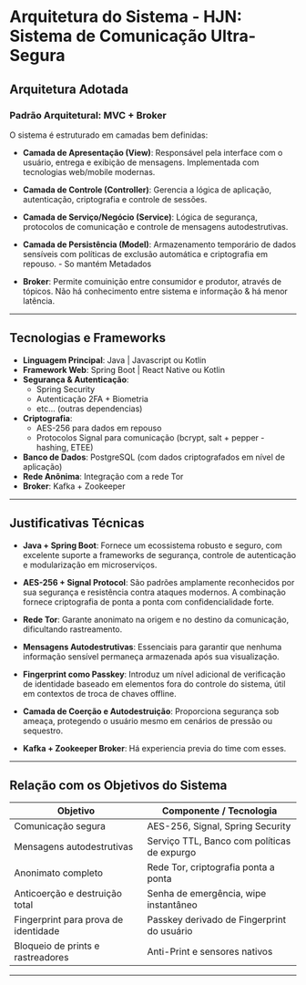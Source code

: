 # Arquitetura do Sistema - HJN: Sistema de Comunicação Ultra-Segura

## Arquitetura Adotada

### Padrão Arquitetural: MVC + Broker

O sistema é estruturado em camadas bem definidas:

- **Camada de Apresentação (View)**: Responsável pela interface com o usuário, entrega e exibição de mensagens. Implementada com tecnologias web/mobile modernas.
  
- **Camada de Controle (Controller)**: Gerencia a lógica de aplicação, autenticação, criptografia e controle de sessões.
  
- **Camada de Serviço/Negócio (Service)**: Lógica de segurança, protocolos de comunicação e controle de mensagens autodestrutivas.
  
- **Camada de Persistência (Model)**: Armazenamento temporário de dados sensíveis com políticas de exclusão automática e criptografia em repouso. - So mantém Metadados

- **Broker**: Permite comuinição entre consumidor e produtor, através de tópicos. Não há conhecimento entre sistema e informação & há menor latência.
---

## Tecnologias e Frameworks

- **Linguagem Principal**: Java | Javascript ou Kotlin
- **Framework Web**: Spring Boot | React Native ou Kotlin
- **Segurança & Autenticação**:
  - Spring Security
  - Autenticação 2FA + Biometria
  - etc... (outras dependencias)
- **Criptografia**:
  - AES-256 para dados em repouso
  - Protocolos Signal para comunicação (bcrypt, salt + pepper - hashing, ETEE)
- **Banco de Dados**: PostgreSQL (com dados criptografados em nível de aplicação)
- **Rede Anônima**: Integração com a rede Tor
- **Broker**: Kafka + Zookeeper
---

## Justificativas Técnicas

- **Java + Spring Boot**: Fornece um ecossistema robusto e seguro, com excelente suporte a frameworks de segurança, controle de autenticação e modularização em microserviços.
  
- **AES-256 + Signal Protocol**: São padrões amplamente reconhecidos por sua segurança e resistência contra ataques modernos. A combinação fornece criptografia de ponta a ponta com confidencialidade forte.

- **Rede Tor**: Garante anonimato na origem e no destino da comunicação, dificultando rastreamento.

- **Mensagens Autodestrutivas**: Essenciais para garantir que nenhuma informação sensível permaneça armazenada após sua visualização.

- **Fingerprint como Passkey**: Introduz um nível adicional de verificação de identidade baseado em elementos fora do controle do sistema, útil em contextos de troca de chaves offline.

- **Camada de Coerção e Autodestruição**: Proporciona segurança sob ameaça, protegendo o usuário mesmo em cenários de pressão ou sequestro.

- **Kafka + Zookeeper Broker**: Há experiencia previa do time com esses. 

---

## Relação com os Objetivos do Sistema

| Objetivo                                     | Componente / Tecnologia                       |
|---------------------------------------------|-----------------------------------------------|
| Comunicação segura                           | AES-256, Signal, Spring Security              |
| Mensagens autodestrutivas                    | Serviço TTL, Banco com políticas de expurgo   |
| Anonimato completo                           | Rede Tor, criptografia ponta a ponta          |
| Anticoerção e destruição total               | Senha de emergência, wipe instantâneo         |
| Fingerprint para prova de identidade         | Passkey derivado de Fingerprint do usuário    |
| Bloqueio de prints e rastreadores            | Anti-Print e sensores nativos                 |

---
